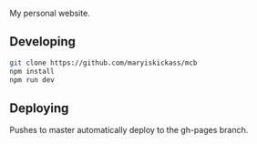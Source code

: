 My personal website.

## Developing
```bash
git clone https://github.com/maryiskickass/mcb
npm install
npm run dev
```

## Deploying
Pushes to master automatically deploy to the gh-pages branch.
